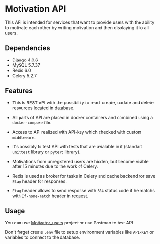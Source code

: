 # Motivation API

This API is intended for services that want to provide users with the ability to motivate each other by writing motivation and then displaying it to all users.

## Dependencies

* Django 4.0.6
* MySQL 5.7.37
* Redis 6.0
* Celery 5.2.7

## Features

* This is REST API with the possibility to read, create, update and delete resources located in database.

* All parts of API are placed in docker containers and combined using a `docker-compose` file.

* Access to API realized with API-key which checked with custom `middleware`.

* It's possibly to test API with tests that are avialable in it (standart `unittest` library or `pytest` library).

* Motivations from unregistered users are hidden, but become visible after 15 minutes due to the work of Celery.

* Redis is used as broker for tasks in Celery and cache backend for save `Etag` header for responses.

* `Etag` header allows to send response with `304` status code if he matchs with `If-none-match` header in request.

## Usage

You can use [Motivator_users](https://github.com/Bahch1k/Motivator_users) project or use Postman to test API.

Don't forget create `.env` file to setup environment variables like `API-KEY` or variables to connect to the database.
